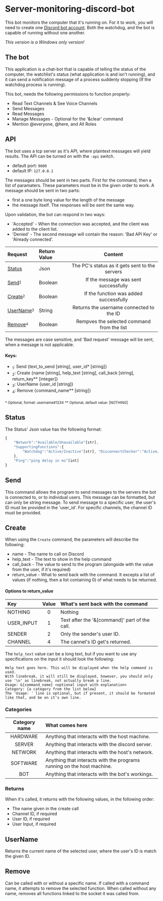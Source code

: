 # Server-monitoring-discord-bot

This bot monitors the computer that it's running on.
For it to work, you will need to create one [Discord bot account](https://discordapp.com/developers/applications/).
Both the watchdog, and the bot is capable of running without one another.

*This version is a Windows only version!*

## The bot

This application is a chat-bot that is capable of telling the status of the computer, the watchlist's status (what application is and isn't running), and it can send a notification message of a process suddenly stopping (If the watchdog process is running).

This bot, needs the following permissions to function properly:

* Read Text Channels & See Voice Channels
* Send Messages
* Read Messages
* Manage Messages - Optional for the '&clear' command
* Mention @everyone, @here, and All Roles

## API

The bot uses a tcp server as it's API, where plaintext messages will yield results. The API can be turned on with the `-api` switch.
 -  default port: `9600`
 -  default IP: `127.0.0.1`

The messages should be sent in two parts. First for the command, then a list of paramaters. These parameters must be in the given order to work. A message should be sent in two parts:
 -  first a one byte long value for the length of the message
 -  the message itself. 
The responses will be sent the same way.

Upon validation, the bot can respond in two ways:
 -  'Accepted' - When the connection was accepted, and the client was added to the client list.
 -  'Denied' - The second message will contain the reason: 'Bad API Key' or 'Already connected'.

|Request                                      |Return Value  |Content                                        |
|:--------------------------------------------|:-------------|:---------------------------------------------:|
|[Status](#Status)                            |Json          |The PC's status as it gets sent to the servers |
|[Send](#Send)<sup><sub>1</sub></sup>         |Boolean       |If the message was sent successfully           |
|[Create](#Create)<sup><sub>2</sub></sup>     |Boolean       |If the function was added successfully         |
|[UserName](#Username)<sup><sub>3</sub></sup> |String        |Returns the username connected to the ID       |
|[Remove](#Remove)<sup><sub>4</sub></sup>     |Boolean       |Rempves the selected command from the list     |

The messages are case sensitive, and 'Bad request' message will be sent, when a message is not applicable.

#### Keys:
 -  <sub>1</sub>: Send {text_to_send [string], user_id* [string]}
 -  <sub>2</sub>: Create {name [string], help_text [string], call_back [string], return_key** [integer]}
 -  <sub>3</sub>: UserName {user_id [string]}
 -  <sub>4</sub>: Remove {command_name** [string]}

<sub>* Optional, format: username#1234</sub>
<sub>** Optional, default value: [NOTHING]</sub>

## Status

The Status' Json value has the following format:

```javascript
{
    "Network":"Available/Unavailable"[str],
    "SupportingFunctions":{
        "Watchdog":"Active/Inactive"[str], "DisconnectChecker":"Active/Inactive"[str]
    },
    "Ping":"ping delay in ms"[int]
}
```

## Send

This command allows the program to send messages to the servers the bot is connected to, or to individual users. This message can be formatted, but can only be string message.
To send message to a specific user, the user's ID must be provided in the 'user_id'. For specific channels, the channel ID must be provided.

## Create

When using the `Create` command, the parameters will describe the following:
 -  name - The name to call on Discord
 -  help_text - The text to show in the help command
 -  call_back - The value to send to the program (alongside with the value from the user, if it's required)
 -  return_value - What to send back with the command. It excepts a list of values (if nothing, then a list containing 0) of what needs to be returned.

#### Options to return_value

|Key              |Value|What's sent back with the command               |
|:----------------|:---:|:-----------------------------------------------|
|NOTHING          |0    |Nothing                                         |
|USER_INPUT       |1    |Text after the '&[command]' part of the call.   |
|SENDER           |2    |Only the sender's user ID.                      |
|CHANNEL          |4    |The cannel's ID get's returned.                 |

The `help_text` value can be a long text, but if you want to use any specifications on the input it should look the following:

```
Help text goes here. This will be displayed when the help command is used.
With linebreak, it will still be displayed, however, you should only use '\n' as linebreak, not actually break a line.
Usage: &{command_name} <optional input with explanation>
Category: {a category from the list below}
The 'Usage: ' line is optional, but if present, it should be formated like that, and be on it's own line.
```

### Categories

|Category name     |What comes here                                                        |
|:----------------:|:----------------------------------------------------------------------|
|HARDWARE          |Anything that interacts with the host machine.                         |
|SERVER            |Anything that interacts with the discord server.                       |
|NETWORK           |Anything that interacts with the host's network.                       |
|SOFTWARE          |Anything that interacts with the programs running on the host machine. |
|BOT               |Anything that interacts with the bot's workings.                       |

### Returns

When it's called, it returns with the following values, in the following order:
 - The name given in the create call
 - Channel ID, if required
 - User ID, if required
 - User Input, if required

## UserName

Returns the current name of the selected user, where the user's ID is match the given ID.

## Remove

Can be called with or without a specific name. If called with a command name, it attempts to remove the selected function. When called without any name, removes all functions linked to the socket it was called from.